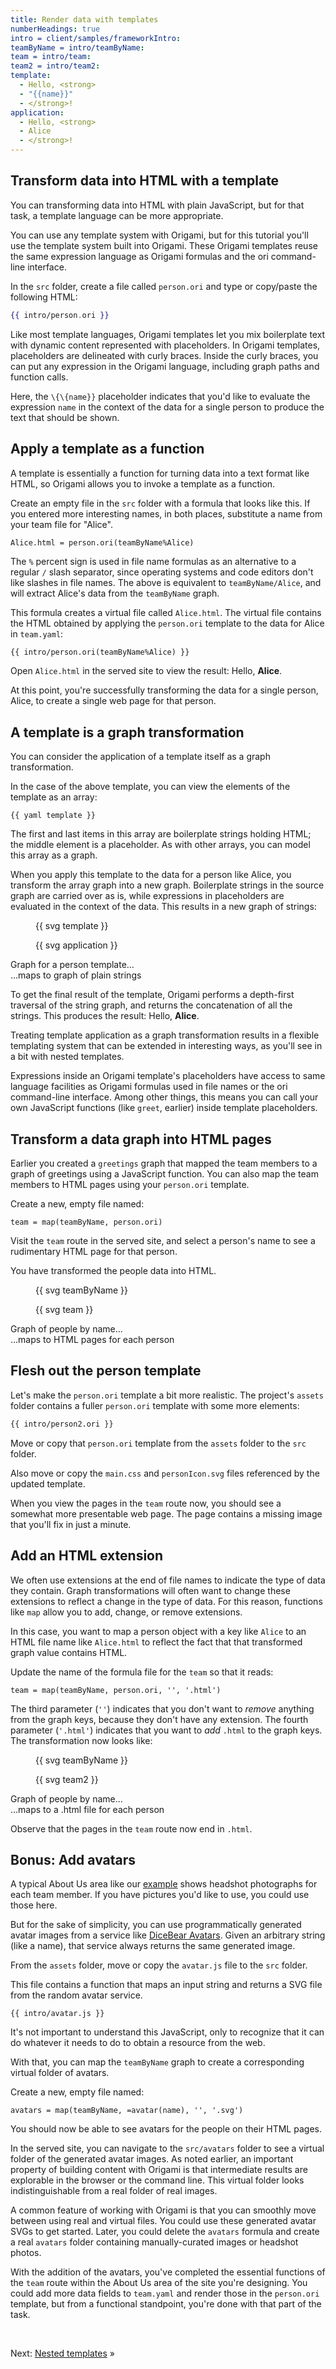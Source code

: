 ```yaml
---
title: Render data with templates
numberHeadings: true
intro = client/samples/frameworkIntro:
teamByName = intro/teamByName:
team = intro/team:
team2 = intro/team2:
template:
  - Hello, <strong>
  - "{{name}}"
  - </strong>!
application:
  - Hello, <strong>
  - Alice
  - </strong>!
---
```


## Transform data into HTML with a template

You can transforming data into HTML with plain JavaScript, but for that task, a template language can be more appropriate.

You can use any template system with Origami, but for this tutorial you'll use the template system built into Origami. These Origami templates reuse the same expression language as Origami formulas and the ori command-line interface.

<span class="tutorialStep"></span> In the `src` folder, create a file called `person.ori` and type or copy/paste the following HTML:

```hbs
{{ intro/person.ori }}
```

Like most template languages, Origami templates let you mix boilerplate text with dynamic content represented with placeholders. In Origami templates, placeholders are delineated with curly braces. Inside the curly braces, you can put any expression in the Origami language, including graph paths and function calls.

Here, the `\{\{name}}` placeholder indicates that you'd like to evaluate the expression `name` in the context of the data for a single person to produce the text that should be shown.

## Apply a template as a function

A template is essentially a function for turning data into a text format like HTML, so Origami allows you to invoke a template as a function.

<span class="tutorialStep"></span> Create an empty file in the `src` folder with a formula that looks like this. If you entered more interesting names, in both places, substitute a name from your team file for "Alice".

`Alice.html = person.ori(teamByName%Alice)`

The `%` percent sign is used in file name formulas as an alternative to a regular `/` slash separator, since operating systems and code editors don't like slashes in file names. The above is equivalent to `teamByName/Alice`, and will extract Alice's data from the `teamByName` graph.

This formula creates a virtual file called `Alice.html`. The virtual file contains the HTML obtained by applying the `person.ori` template to the data for Alice in `team.yaml`:

```html
{{ intro/person.ori(teamByName%Alice) }}
```

<span class="tutorialStep"></span> Open `Alice.html` in the served site to view the result: Hello, **Alice**.

At this point, you're successfully transforming the data for a single person, Alice, to create a single web page for that person.

## A template is a graph transformation

You can consider the application of a template itself as a graph transformation.

In the case of the above template, you can view the elements of the template as an array:

```\yaml
{{ yaml template }}
```

The first and last items in this array are boilerplate strings holding HTML; the middle element is a placeholder. As with other arrays, you can model this array as a graph.

When you apply this template to the data for a person like Alice, you transform the array graph into a new graph. Boilerplate strings in the source graph are carried over as is, while expressions in placeholders are evaluated in the context of the data. This results in a new graph of strings:

<div class="sideBySide">
  <figure>
    {{ svg template }}
  </figure>
  <figure>
    {{ svg application }}
  </figure>
  <figcaption>Graph for a person template…</figcaption>
  <figcaption>…maps to graph of plain strings</figcaption>
</div>

To get the final result of the template, Origami performs a depth-first traversal of the string graph, and returns the concatenation of all the strings. This produces the result: Hello, **Alice**.

Treating template application as a graph transformation results in a flexible templating system that can be extended in interesting ways, as you'll see in a bit with nested templates.

Expressions inside an Origami template's placeholders have access to same language facilities as Origami formulas used in file names or the ori command-line interface. Among other things, this means you can call your own JavaScript functions (like `greet`, earlier) inside template placeholders.

## Transform a data graph into HTML pages

Earlier you created a `greetings` graph that mapped the team members to a graph of greetings using a JavaScript function. You can also map the team members to HTML pages using your `person.ori` template.

<span class="tutorialStep"></span> Create a new, empty file named:

`team = map(teamByName, person.ori)`

<span class="tutorialStep"></span> Visit the `team` route in the served site, and select a person's name to see a rudimentary HTML page for that person.

You have transformed the people data into HTML.

<div class="sideBySide">
  <figure>
    {{ svg teamByName }}
  </figure>
  <figure>
    {{ svg team }}
  </figure>
  <figcaption>Graph of people by name…</figcaption>
  <figcaption>…maps to HTML pages for each person</figcaption>
</div>

## Flesh out the person template

Let's make the `person.ori` template a bit more realistic. The project's `assets` folder contains a fuller `person.ori` template with some more elements:

```html
{{ intro/person2.ori }}
```

<span class="tutorialStep"></span> Move or copy that `person.ori` template from the `assets` folder to the `src` folder.

<span class="tutorialStep"></span> Also move or copy the `main.css` and `personIcon.svg` files referenced by the updated template.

When you view the pages in the `team` route now, you should see a somewhat more presentable web page. The page contains a missing image that you'll fix in just a minute.

## Add an HTML extension

We often use extensions at the end of file names to indicate the type of data they contain. Graph transformations will often want to change these extensions to reflect a change in the type of data. For this reason, functions like `map` allow you to add, change, or remove extensions.

In this case, you want to map a person object with a key like `Alice` to an HTML file name like `Alice.html` to reflect the fact that that transformed graph value contains HTML.

<span class="tutorialStep"></span> Update the name of the formula file for the `team` so that it reads:

`team = map(teamByName, person.ori, '', '.html')`

The third parameter (`''`) indicates that you don't want to _remove_ anything from the graph keys, because they don't have any extension. The fourth parameter (`'.html'`) indicates that you want to _add_ `.html` to the graph keys. The transformation now looks like:

<div class="sideBySide">
  <figure>
    {{ svg teamByName }}
  </figure>
  <figure>
    {{ svg team2 }}
  </figure>
  <figcaption>Graph of people by name…</figcaption>
  <figcaption>…maps to a .html file for each person</figcaption>
</div>

<span class="tutorialStep"></span> Observe that the pages in the `team` route now end in `.html`.

## Bonus: Add avatars

A typical About Us area like our [example](/samples/aboutUs) shows headshot photographs for each team member. If you have pictures you'd like to use, you could use those here.

But for the sake of simplicity, you can use programmatically generated avatar images from a service like [DiceBear Avatars](https://avatars.dicebear.com/). Given an arbitrary string (like a name), that service always returns the same generated image.

<span class="tutorialStep"></span> From the `assets` folder, move or copy the `avatar.js` file to the `src` folder.

This file contains a function that maps an input string and returns a SVG file from the random avatar service.

```\js
{{ intro/avatar.js }}
```

It's not important to understand this JavaScript, only to recognize that it can do whatever it needs to do to obtain a resource from the web.

With that, you can map the `teamByName` graph to create a corresponding virtual folder of avatars.

<span class="tutorialStep"></span> Create a new, empty file named:

`avatars = map(teamByName, =avatar(name), '', '.svg')`

You should now be able to see avatars for the people on their HTML pages.

In the served site, you can navigate to the `src/avatars` folder to see a virtual folder of the generated avatar images. As noted earlier, an important property of building content with Origami is that intermediate results are explorable in the browser or the command line. This virtual folder looks indistinguishable from a real folder of real images.

A common feature of working with Origami is that you can smoothly move between using real and virtual files. You could use these generated avatar SVGs to get started. Later, you could delete the `avatars` formula and create a real `avatars` folder containing manually-curated images or headshot photos.

With the addition of the avatars, you've completed the essential functions of the `team` route within the About Us area of the site you're designing. You could add more data fields to `team.yaml` and render those in the `person.ori` template, but from a functional standpoint, you're done with that part of the task.

&nbsp;

Next: [Nested templates](intro6.html) »
